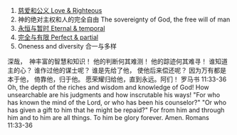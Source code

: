 1. [慈爱和公义 Love & Righteous](love.md)
1. 神的绝对主权和人的完全自由 The sovereignty of God, the free will of man
1. [永恒与暂时 Eternal & temporal](eternal.md)
1. [完全与有限 Perfect & partial](perfect.md)
1. Oneness and diversity 合一与多样

深哉，　神丰富的智慧和知识！ 他的判断何其难测！ 他的踪迹何其难寻！  谁知道主的心？ 谁作过他的谋士呢？  谁是先给了他， 使他后来偿还呢？  因为万有都是本于他， 倚靠他，归于他。 愿荣耀归给他，直到永远。阿们！
罗马书 11:33‭-‬36  
Oh, the depth of the riches and wisdom and knowledge of God! How unsearchable are his judgments and how inscrutable his ways! "For who has known the mind of the Lord, or who has been his counselor?" "Or who has given a gift to him that he might be repaid?" For from him and through him and to him are all things. To him be glory forever. Amen.
Romans 11:33‭-‬36  
